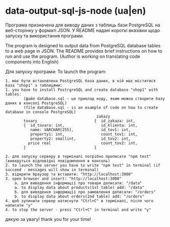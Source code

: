# data-output-sql-js-node (ua|en)

Програма призначена для виводу даних з таблиць бази PostgreSQL на веб-сторінку у форматі JSON. 
У  README надані короткі вказівки щодо запуску та використання програми.

The program is designed to output data from PostgreSQL database tables to a web page in JSON. 
The README provides brief instructions on how to run and use the program. (Author is working on translating code components into English)

Для запуску програми:               To launch the program:

    1. має бути встановлена PostgreSQL база даних, в ній має міститися база "shop1" з таблицями:
    1. you have to install PostrgreSQL and create database "shop1" with tables:
            (файл database.sql - це приклад коду, яким можна створити базу даних в консолі PostgreSQL)
            (file database.sql - is an example of code on how to create database in console PostgreSQL)
                                            zakazy
            tovary                         {  id_zakaza: int,
            {  id_tovara: int,                id_klienta: int,
               name: VARCHAR[255],            id_tov1: int,
               property1: int,                count_tov1: int,
               property2: smallint,           id_tov2: int,
              price real                      count_tov2: int,
            }                              }
                                            
    2. для запуску серверу в терміналі потрібно прописати "npm test" (виведуться відповідні повідомлення в консоль)
    2. to launch the server you have to write "npm test" in terminal (if succeed - messages will show in terminal)
    3. відкрити браузер та вставити: "http://localhost:3000"
    3. open browser and insert: "http://localhost:3000"
        а. для виведення інформації про товари дописати: "/data"
        a. to display data about products(1st table) add: "/data"
        б. для виведення інформації про замовлення дописати: "/orders"
        b. to display data about orders(2nd table) add: "/orders"
    4. щоб зупинити сервер натиснути "Ctrl+C" в терміналі, після чого написати "у"
    4. to stop the server - press "Ctrl+C" in terminal and write "y"

дякую за увагу!
thank you for your time!
